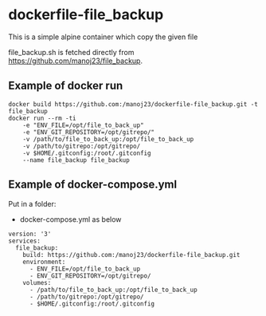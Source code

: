 dockerfile-file_backup
======================

This is a simple alpine container which copy the given file 

file_backup.sh is fetched directly from https://github.com/manoj23/file_backup.

## Example of docker run

```
docker build https://github.com:/manoj23/dockerfile-file_backup.git -t file_backup
docker run --rm -ti
	-e "ENV_FILE=/opt/file_to_back_up"
	-e "ENV_GIT_REPOSITORY=/opt/gitrepo/"
	-v /path/to/file_to_back_up:/opt/file_to_back_up
	-v /path/to/gitrepo:/opt/gitrepo/
	-v $HOME/.gitconfig:/root/.gitconfig
	--name file_backup file_backup
```

## Example of docker-compose.yml

Put in a folder:
* docker-compose.yml as below

```
version: '3'
services:
  file_backup:
    build: https://github.com:/manoj23/dockerfile-file_backup.git
    environment:
      - ENV_FILE=/opt/file_to_back_up
      - ENV_GIT_REPOSITORY=/opt/gitrepo/
    volumes:
      - /path/to/file_to_back_up:/opt/file_to_back_up
      - /path/to/gitrepo:/opt/gitrepo/
      - $HOME/.gitconfig:/root/.gitconfig
```
